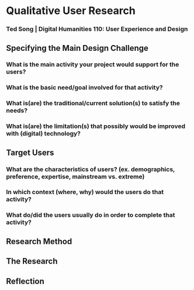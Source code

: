 # Qualitative User Research
### Ted Song | Digital Humanities 110: User Experience and Design

## Specifying the Main Design Challenge
### What is the main activity your project would support for the users?

### What is the basic need/goal involved for that activity?

### What is(are) the traditional/current solution(s) to satisfy the needs?

### What is(are) the limitation(s) that possibly would be improved with (digital) technology?


## Target Users
### What are the characteristics of users? (ex. demographics, preference, expertise, mainstream vs. extreme)

### In which context (where, why) would the users do that activity?

### What do/did the users usually do in order to complete that activity?

## Research Method

## The Research

## Reflection
